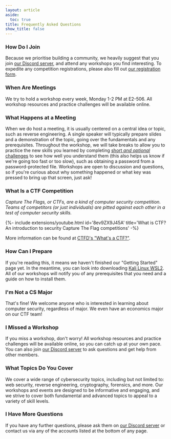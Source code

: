 ```yaml
---
layout: article
aside:
  toc: true
title: Frequently Asked Questions
show_title: false
---
```


### How Do I Join
Because we prioritise building a community, we heavily suggest that you join [our Discord server](https://discord.gg/NUVZCumQXB), and attend any workshops you find interesting. To expedite any competition registrations, please also fill out [our registration form](https://forms.gle/zjV6hUx6UVPpHAWm7).

### When Are Meetings
We try to hold a workshop every week, Monday 1-2 PM at E2-506. All workshop resources and practice challenges will be available online.

### What Happens at a Meeting
When we do host a meeting, it is usually centered on a central idea or topic, such as reverse engineering. A single speaker will typically prepare slides and a demonstration of the topic, going over the fundamentals and any prerequisites. Throughout the workshop, we will take breaks to allow you to practice the new skills you learned by completing [short *and optional* challenges](./faqs#what-is-a-ctf-competition) to see how well you understand them (this also helps us know if we're going too fast or too slow), such as obtaining a password from a password-protected file. Workshops are open to discussion and questions, so if you're curious about why something happened or what key was pressed to bring up that screen, just ask!

### What Is a CTF Competition
*Capture The Flags, or CTFs, are a kind of computer security competition. Teams of competitors (or just individuals) are pitted against each other in a test of computer security skills.*

<div>{%- include extensions/youtube.html id='8ev9ZX9J45A' title='What is CTF? An introduction to security Capture The Flag competitions' -%}</div>

More information can be found at [CTFD's "What's a CTF?"](https://ctfd.io/whats-a-ctf/).

### How Can I Prepare
If you're reading this, it means we haven't finished our "Getting Started" page yet. In the meantime, you can look into downloading [Kali Linux WSL2](https://www.kali.org/docs/wsl/win-kex/). All of our workshops will notify you of any prerequisites that you need and a guide on how to install them.

### I'm Not a CS Major
That's fine! We welcome anyone who is interested in learning about computer security, regardless of major. We even have an economics major on our CTF team!

### I Missed a Workshop
If you miss a workshop, don't worry! All workshop resources and practice challenges will be available online, so you can catch up at your own pace. You can also join [our Discord server](https://discord.gg/NUVZCumQXB) to ask questions and get help from other members.

### What Topics Do You Cover
We cover a wide range of cybersecurity topics, including but not limited to: web security, reverse engineering, cryptography, forensics, and more. Our workshops and events are designed to be informative and engaging, and we strive to cover both fundamental and advanced topics to appeal to a variety of skill levels.

### I Have More Questions
If you have any further questions, please ask them on [our Discord server](https://discord.gg/NUVZCumQXB) or contact us via any of the accounts listed at the bottom of any page.